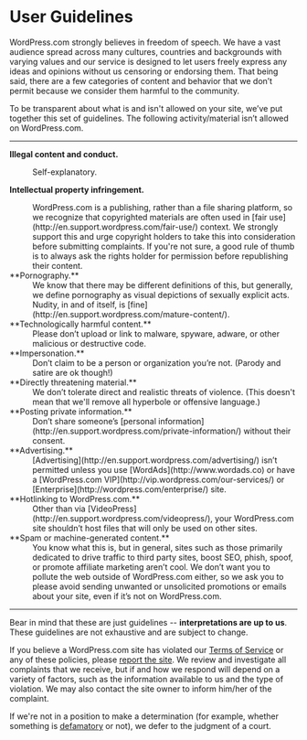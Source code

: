 <!--
 These are the User Guidelines that appear at http://en.support.wordpress.com/user-guidelines/
 You can also find me at http://github.com/automattic/legalmattic
 -->
 
# User Guidelines

WordPress.com strongly believes in freedom of speech. We have a vast audience spread across many cultures, countries and backgrounds with varying values and our service is designed to let users freely express any ideas and opinions without us censoring or endorsing them. That being said, there are a few categories of content and behavior that we don’t permit because we consider them harmful to the community.

To be transparent about what is and isn't allowed on your site, we’ve put together this set of guidelines. The following activity/material isn’t allowed on WordPress.com.

* * *

**Illegal content and conduct.**

<dd>Self-explanatory.</dd>

**Intellectual property infringement.**

<dd>WordPress.com is a publishing, rather than a file sharing platform, so we recognize that copyrighted materials are often used in [fair use](http://en.support.wordpress.com/fair-use/) context. We strongly support this and urge copyright holders to take this into consideration before submitting complaints. If you're not sure, a good rule of thumb is to always ask the rights holder for permission before republishing their content.</dd>

<dt>**Pornography.**</dt>

<dd>We know that there may be different definitions of this, but generally, we define pornography as visual depictions of sexually explicit acts. Nudity, in and of itself, is [fine](http://en.support.wordpress.com/mature-content/).</dd>

<dt>**Technologically harmful content.**</dt>

<dd>Please don’t upload or link to malware, spyware, adware, or other malicious or destructive code.</dd><dt>**Impersonation.**</dt><dd>Don’t claim to be a person or organization you’re not. (Parody and satire are ok though!)</dd>

<dt>**Directly threatening material.**</dt><dd>We don’t tolerate direct and realistic threats of violence. (This doesn't mean that we'll remove all hyperbole or offensive language.)</dd>

<dt>**Posting private information.**</dt>

<dd>Don’t share someone’s [personal information](http://en.support.wordpress.com/private-information/) without their consent.</dd>

<dt>**Advertising.**</dt>

<dd>[Advertising](http://en.support.wordpress.com/advertising/) isn’t permitted unless you use [WordAds](http://www.wordads.co) or have a [WordPress.com VIP](http://vip.wordpress.com/our-services/) or [Enterprise](http://wordpress.com/enterprise/) site.</dd>

<dt>**Hotlinking to WordPress.com.**</dt>

<dd>Other than via [VideoPress](http://en.support.wordpress.com/videopress/), your WordPress.com site shouldn’t host files that will only be used on other sites.</dd>

<dt>**Spam or machine-generated content.**</dt>

<dd>You know what this is, but in general, sites such as those primarily dedicated to drive traffic to third party sites, boost SEO, phish, spoof, or promote affiliate marketing aren’t cool. We don’t want you to pollute the web outside of WordPress.com either, so we ask you to please avoid sending unwanted or unsolicited promotions or emails about your site, even if it’s not on WordPress.com.</dd>

* * *

Bear in mind that these are just guidelines -- **interpretations are up to us**. These guidelines are not exhaustive and are subject to change.

If you believe a WordPress.com site has violated our [Terms of Service](http://en.wordpress.com/tos) or any of these policies, please [report the site](http://en.support.wordpress.com/report-blogs/). We review and investigate all complaints that we receive, but if and how we respond will depend on a variety of factors, such as the information available to us and the type of violation. We may also contact the site owner to inform him/her of the complaint.

If we're not in a position to make a determination (for example, whether something is [defamatory](http://en.support.wordpress.com/defamation/) or not), we defer to the judgment of a court.
